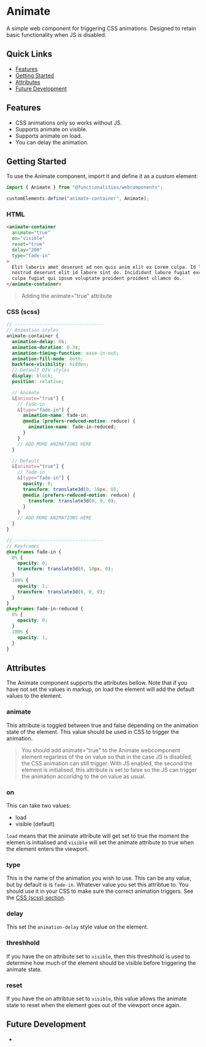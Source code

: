 # Animate

A simple web component for triggering CSS animations. Designed to retain basic functionality when JS is disabled.

## Quick Links

- [Features](#features)
- [Getting Started](#getting-started)
- [Attributes](#attributes)
- [Future Development](#future-development)

## Features

- CSS animations only so works without JS.
- Supports animate on visible.
- Supports animate on load.
- You can delay the animation.

## Getting Started

To use the Animate component, import it and define it as a custom element:

```typescript
import { Animate } from "@functionalities/webcomponents";

customElements.define("animate-container", Animate);
```

### HTML

```html
<animate-container
  animate="true"
  on="visible"
  reset="true"
  delay="200"
  type="fade-in"
>
  Elit laboris amet deserunt ad non quis anim elit ex Lorem culpa. Id labore id
  nostrud deserunt elit id labore sint do. Incididunt labore fugiat excepteur
  culpa fugiat qui ipsum voluptate proident proident ullamco do.
</animate-container>
```

> Adding the animate="true" attribute

### CSS (scss)

```scss
// --------------------------------
// Animation styles
animate-container {
  animation-delay: 0s;
  animation-duration: 0.3s;
  animation-timing-function: ease-in-out;
  animation-fill-mode: both;
  backface-visibility: hidden;
  // Default DIV styles
  display: block;
  position: relative;

  // Animate
  &[animate="true"] {
    // fade-in
    &[type="fade-in"] {
      animation-name: fade-in;
      @media (prefers-reduced-motion: reduce) {
        animation-name: fade-in-reduced;
      }
    }
    // ADD MORE ANIMATIONS HERE
  }

  // Default
  &[animate="true"] {
    // fade-in
    &[type="fade-in"] {
      opacity: 0;
      transform: translate3d(0, 10px, 0);
      @media (prefers-reduced-motion: reduce) {
        transform: translate3d(0, 0, 0);
      }
    }
    // ADD MORE ANIMATIONS HERE
  }
}

// --------------------------------
// Keyframes
@keyframes fade-in {
  0% {
    opacity: 0;
    transform: translate3d(0, 10px, 0);
  }
  100% {
    opacity: 1;
    transform: translate3d(0, 0, 0);
  }
}
@keyframes fade-in-reduced {
  0% {
    opacity: 0;
  }
  100% {
    opacity: 1;
  }
}
```

## Attributes

The Animate component supports the attributes bellow. Note that if you have not set the values in markup, on load the element will add the default values to the element.

### animate

This attribute is toggled between true and false depending on the animation state of the element. This value should be used in CSS to trigger the animation.

> You should add animate="true" to the Animate webcomponent element regarless of the on value so that in the case JS is disabled, the CSS animation can still trigger. With JS enabled, the second the element is initialised, this attribute is set to false so the JS can trigger the animation accoridng to the on value as usual.

### on

This can take two values:

- load
- visible (default)

`load` means that the animate attribute will get set to true the moment the elemen is initialised and `visible` will set the animate attribute to true when the element enters the viewport.

### type

This is the name of the animation you wish to use. This can be any value, but by default is is `fade-in`. Whatever value you set this attribtue to. You should use it in your CSS to make sure the correct animation triggers. See the [CSS (scss) section](#css-scss).

### delay

This set the `animation-delay` style value on the element.

### threshhold

If you have the on attribute set to `visible`, then this threshhold is used to determine how much of the element should be visible before triggering the animate state.

### reset

If you have the on attribtue set to `visible`, this value allows the animate state to reset when the element goes out of the viewport once again.

## Future Development

-
